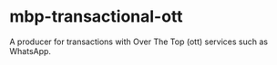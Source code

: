 # mbp-transactional-ott
A producer for transactions with Over The Top (ott) services such as WhatsApp.
